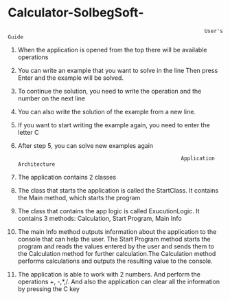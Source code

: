 # Calculator-SolbegSoft-
                                                                    User's Guide
1.	When the application is opened from the top there will be available operations
2.	You can write an example that you want to solve in the line  Then press Enter and the example will be solved.
3.	To continue the solution, you need to write the operation and the number on the next line
4.	You can also write the solution of the example from a new line.
5.	If you want to start writing the example again, you need to enter the letter C
6.	After step 5, you can solve new examples again

                                                             Application Architecture  
1.  The application contains 2 classes
2.  The class that starts the application is called the StartClass. It contains the Main method, which starts the program
3.  The class that contains the app logic is called ExucutionLogic. It contains 3 methods: Calculation, Start Program, Main Info
4. The main Info method outputs information about the application to the console that can help the user. The Start Program method starts the program and reads the values entered by the user
and sends them to the Calculation method for further calculation.The Calculation method performs calculations and outputs the resulting value to the console.
5. The application is able to work with 2 numbers. And perform the operations +, -,*,/. And also the application can clear all the information by pressing the C key
